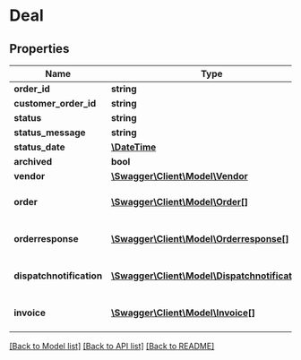 # Deal

## Properties
Name | Type | Description | Notes
------------ | ------------- | ------------- | -------------
**order_id** | **string** | Eindeutiger Key der Bestellung (intern) | [optional] 
**customer_order_id** | **string** | Individuelle Bestellnummer des Bestellers | [optional] 
**status** | **string** | Kennung des Zustandes, in dem sich die Bestellung befindet, z.B. SENT | [optional] 
**status_message** | **string** | Textuelle Zustandsbeschreibung | [optional] 
**status_date** | [**\DateTime**](\DateTime.md) | Letztes Änderungsdatum der Bestellung | [optional] 
**archived** | **bool** | Archivflag der Bestellung | [optional] 
**vendor** | [**\Swagger\Client\Model\Vendor**](Vendor.md) | Referenz auf den Verkäufer (interner Key, n:1) | 
**order** | [**\Swagger\Client\Model\Order[]**](Order.md) | Details zur Liste der &lt;a href&#x3D;\&quot;https://support.itscope.com/hc/de/articles/206814239\&quot;&gt;OpenTrans 2.1 ORDER&lt;/a&gt; Dokumente | [optional] 
**orderresponse** | [**\Swagger\Client\Model\Orderresponse[]**](Orderresponse.md) | Details zur Liste der &lt;a href&#x3D;\&quot;https://support.itscope.com/hc/de/articles/206814239\&quot;&gt;OpenTrans 2.1 ORDERRESPONSE&lt;/a&gt; Dokumente | [optional] 
**dispatchnotification** | [**\Swagger\Client\Model\Dispatchnotification[]**](Dispatchnotification.md) | Details zur Liste der &lt;a href&#x3D;\&quot;https://support.itscope.com/hc/de/articles/206814239\&quot;&gt;OpenTrans 2.1 DISPATCHNOTIFICATION&lt;/a&gt; Dokumente | [optional] 
**invoice** | [**\Swagger\Client\Model\Invoice[]**](Invoice.md) | Details zur Liste der &lt;a href&#x3D;\&quot;https://support.itscope.com/hc/de/articles/206814239\&quot;&gt;OpenTrans 2.1 INVOICE&lt;/a&gt; Dokumente | [optional] 

[[Back to Model list]](../README.md#documentation-for-models) [[Back to API list]](../README.md#documentation-for-api-endpoints) [[Back to README]](../README.md)


